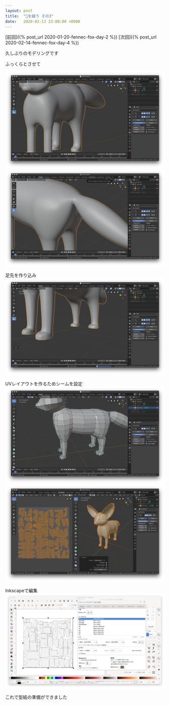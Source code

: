 ```yaml
---
layout: post
title:  "🦊を縫う その3"
date:   2020-02-13 23:00:00 +0900
---
```


[前回]({% post_url 2020-01-20-fennec-fox-day-2 %})
[次回]({% post_url 2020-02-14-fennec-fox-day-4 %})

久しぶりのモデリングです

ふっくらとさせて

![体](/assets/img/fennec-fox/09-body.png)
![尻尾](/assets/img/fennec-fox/10-tail.png)

足先を作り込み
![足先](/assets/img/fennec-fox/11-feet.png)

UVレイアウトを作るためシームを設定
![シーム](/assets/img/fennec-fox/12-seams.png)
![レイアウト](/assets/img/fennec-fox/13-uv.png)

Inkscapeで編集
![ベクター化](/assets/img/fennec-fox/14-vector.png)

これで型紙の準備ができました
